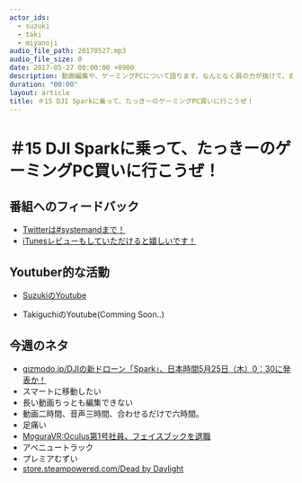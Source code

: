 ```yaml
---
actor_ids:
  - suzuki
  - taki
  - miyanoji
audio_file_path: 20170527.mp3
audio_file_size: 0
date: 2017-05-27 00:00:00 +0900
description: 動画編集や、ゲーミングPCについて語ります。なんとなく肩の力が抜けて、自分たちらしさが出てるんじゃない？？的な感じで進めて参ります。
duration: "00:00"
layout: article
title: ＃15 DJI Sparkに乗って、たっきーのゲーミングPC買いに行こうぜ！
---
```

# ＃15 DJI Sparkに乗って、たっきーのゲーミングPC買いに行こうぜ！

## 番組へのフィードバック
* [Twitterは#systemandまで！](https://twitter.com/search?q=%23systemand)
* [iTunesレビューもしていただけると嬉しいです！](https://itunes.apple.com/jp/podcast/systemand-online/id1205168408?mt=2)

## Youtuber的な活動
* [SuzukiのYoutube](https://www.youtube.com/channel/UCqTozqKO5AWD8OccCnW3Rvw)

* TakiguchiのYoutube(Comming Soon..)

## 今週のネタ

* [gizmodo.jp/DJIの新ドローン「Spark」、日本時間5月25日（木）0：30に発表か！](https://www.google.co.jp/amp/www.gizmodo.jp/amp/2017/05/dji-new-drone-spark-1705250330-seize-the-moment.html)
* スマートに移動したい
* 長い動画ちっとも編集できない
* 動画二時間、音声三時間、合わせるだけで六時間。
* 足痛い
* [MoguraVR:Oculus第1号社員、フェイスブックを退職](http://www.moguravr.com/oculus-facebook/)
* アベニュートラック
* プレミアむずい
* [store.steampowered.com/Dead by Daylight](http://store.steampowered.com/app/381210/agecheck?l=japanese)
